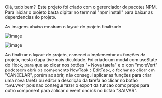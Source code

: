 
Olá, tudo bem?! Este projeto foi criado com o gerenciador de pacotes NPM. Para iniciar o projeto basta digitar no terminal "npm install" para baixar as dependencias do projeto.

As imagens abaixo mostram o layout do projeto finalizado.

![image](https://user-images.githubusercontent.com/93415391/158717433-105472cb-2e1a-4db9-8b72-4a374094bb1e.png)

![image](https://user-images.githubusercontent.com/93415391/158717597-df01a8fd-47cc-435a-84e1-3699c5d1fe83.png)

Ao finalizar o layout do projeto, comecei a implementar as funções do projeto, nesta etapa tive mais diculdade. 
Foi criado um modal com useState do Hook, para que ao clicar nos botões "+ Nova tarefa" e o icon "moreVert" podessem abrir os components NewTask e EditTask, e fechar ao clicar em "CANCELAR", porém ao abrir, não consegui aplicar as funções para criar uma nova tarefa ou editar a descrição da tarefa ao clicar no botão "SALVAR" pois não consegui fazer o export da função como props para outro component para aplicar o event onclick no botão "SALVAR". 

